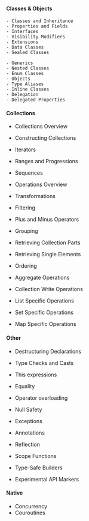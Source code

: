 #### Classes & Objects

	- Classes and Inheritance
	- Properties and Fields
	- Interfaces
	- Visibility Modifiers
	- Extensions
	- Data Classes
	- Sealed Classes

	- Generics
	- Nested Classes
	- Enum Classes
	- Objects
	- Type Aliases
	- Inline Classes
	- Delegation
	- Delegated Properties 

#### Collections

- Collections Overview
- Constructing Collections
- Iterators
- Ranges and Progressions
- Sequences

- Operations Overview
- Transformations
- Filtering
- Plus and Minus Operators
- Grouping
- Retrieving Collection Parts
- Retrieving Single Elements

- Ordering
- Aggregate Operations
- Collection Write Operations
- List Specific Operations
- Set Specific Operations
- Map Specific Operations 


#### Other

- Destructuring Declarations
- Type Checks and Casts
- This expressions
- Equality

- Operator overloading
- Null Safety
- Exceptions
- Annotations

- Reflection
- Scope Functions
- Type-Safe Builders
- Experimental API Markers 

#### Native

- Concurrency
- Couroutines


